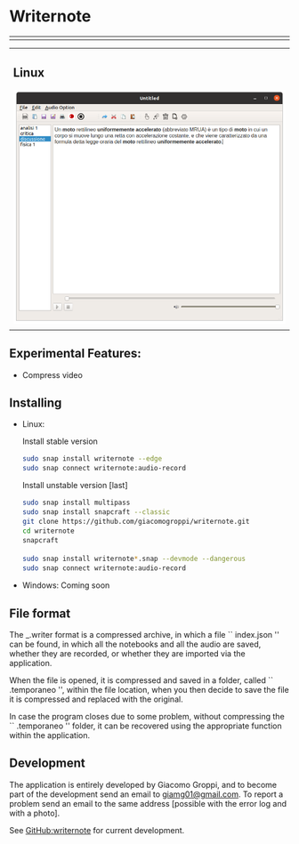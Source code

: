 # Writernote

<table border="0px" ><tr><td width = 600px>


</td><td>

</td></tr></table>


<table>
<tr>
<td>

## Linux

<img src="readme/linux-example.png" width=100% title="writernote Screenshot on Linux"/>

</td>
</tr><tr><td>

</td></tr><tr>
</tr></table>

## Experimental Features:

- Compress video

## Installing
  - Linux: 
    
    Install stable version
    ```bash
    sudo snap install writernote --edge
    sudo snap connect writernote:audio-record
    ```

    Install unstable version [last]
    ```bash
    sudo snap install multipass 
    sudo snap install snapcraft --classic
    git clone https://github.com/giacomogroppi/writernote.git
    cd writernote
    snapcraft

    sudo snap install writernote*.snap --devmode --dangerous
    sudo snap connect writernote:audio-record
    ```

  - Windows:
  Coming soon

  

## File format

The _.writer format is a compressed archive, in which a file `` index.json '' can be found, in which all the notebooks and all the audio are saved, whether they are recorded, or whether they are imported via the application.

When the file is opened, it is compressed and saved in a folder, called `` .temporaneo '', within the file location, when you then decide to save the file it is compressed and replaced with the original.

In case the program closes due to some problem, without compressing the `` .temporaneo '' folder, it can be recovered using the appropriate function within the application.

## Development

The application is entirely developed by Giacomo Groppi, and to become part of the development send an email to giamg01@gmail.com. To report a problem send an email to the same address [possible with the error log and with a photo].

See [GitHub:writernote](http://github.com/giacomogroppi/writernote) for current development.

